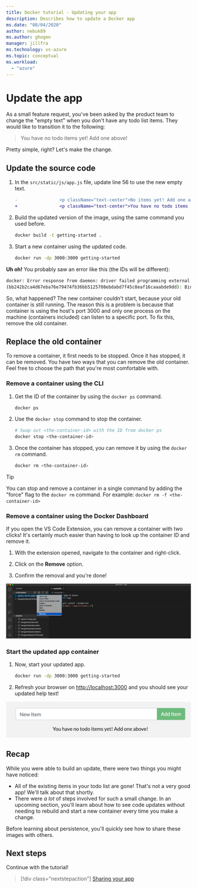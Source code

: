 ```yaml
---
title: Docker tutorial - Updating your app
description: Describes how to update a Docker app
ms.date: "08/04/2020"
author: nebuk89
ms.author: ghogen
manager: jillfra
ms.technology: vs-azure
ms.topic: conceptual
ms.workload:
  - "azure"
---
```

# Update the app

As a small feature request, you've been asked by the product team to change the "empty text" when you don't have any todo list items. They would like to transition it to the following:

> You have no todo items yet! Add one above!

Pretty simple, right? Let's make the change.

## Update the source code

1. In the `src/static/js/app.js` file, update line 56 to use the new empty text.

    ```diff
    -                <p className="text-center">No items yet! Add one above!</p>
    +                <p className="text-center">You have no todo items yet! Add one above!</p>
    ```

1. Build the updated version of the image, using the same command you used before.

    ```bash
    docker build -t getting-started .
    ```

1. Start a new container using the updated code.

    ```bash
    docker run -dp 3000:3000 getting-started
    ```

**Uh oh!** You probably saw an error like this (the IDs will be different):

```bash
docker: Error response from daemon: driver failed programming external connectivity on endpoint laughing_burnell 
(bb242b2ca4d67eba76e79474fb36bb5125708ebdabd7f45c8eaf16caaabde9dd): Bind for 0.0.0.0:3000 failed: port is already allocated.
```

So, what happened? The new container couldn't start, because your old container is still running. The reason this is a problem is because that container is using the host's port 3000 and only one process on the machine (containers included) can listen to a specific port. To fix this, remove the old container.

## Replace the old container

To remove a container, it first needs to be stopped. Once it has stopped, it can be removed. You have two ways that you can remove the old container. Feel free to choose the path that you're most comfortable with.

### Remove a container using the CLI

1. Get the ID of the container by using the `docker ps` command.

    ```bash
    docker ps
    ```

1. Use the `docker stop` command to stop the container.

    ```bash
    # Swap out <the-container-id> with the ID from docker ps
    docker stop <the-container-id>
    ```

1. Once the container has stopped, you can remove it by using the `docker rm` command.

    ```bash
    docker rm <the-container-id>
    ```

> [!TIP]
> You can stop and remove a container in a single command by adding the "force" flag to the `docker rm` command. For example: `docker rm -f <the-container-id>`

### Remove a container using the Docker Dashboard

If you open the VS Code Extension, you can remove a container with two clicks! It's certainly much easier than having to look up the container ID and remove it.

1. With the extension opened, navigate to the container and right-click.

1. Click on the **Remove** option.

1. Confirm the removal and you're done!

![Docker Dashboard - removing a container](media/vs-removing-container.png)

### Start the updated app container

1. Now, start your updated app.

    ```bash
    docker run -dp 3000:3000 getting-started
    ```

1. Refresh your browser on [http://localhost:3000](http://localhost:3000) and you should see your updated help text!

![Updated application with updated empty text](media/todo-list-updated-empty-text.png)

## Recap

While you were able to build an update, there were two things you might have noticed:

- All of the existing items in your todo list are gone! That's not a very good app! We'll talk about that
shortly.
- There were *a lot* of steps involved for such a small change. In an upcoming section, you'll learn about how to see code updates without needing to rebuild and start a new container every time you make a change.

Before learning about persistence, you'll quickly see how to share these images with others.

## Next steps

Continue with the tutorial!

> [!div class="nextstepaction"]
> [Sharing your app](sharing-your-app.md)
